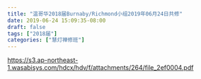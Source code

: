 ```yaml
---
title: "温哥华2018届Burnaby/Richmond小组2019年06月24日共修"
date: 2019-06-24 15:09:35-08:00
draft: false
tags: ["2018届"]
categories: ["慧灯禅修班"]
---
```

https://s3.ap-northeast-1.wasabisys.com/hdcx/hdv/f/attachments/264/file_2ef0004.pdf
